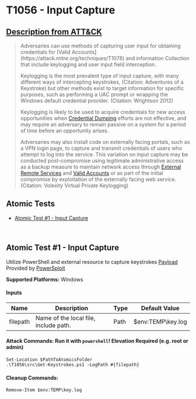 # T1056 - Input Capture
## [Description from ATT&CK](https://attack.mitre.org/wiki/Technique/T1056)
<blockquote>Adversaries can use methods of capturing user input for obtaining credentials for [Valid Accounts](https://attack.mitre.org/techniques/T1078) and information Collection that include keylogging and user input field interception.

Keylogging is the most prevalent type of input capture, with many different ways of intercepting keystrokes, (Citation: Adventures of a Keystroke) but other methods exist to target information for specific purposes, such as performing a UAC prompt or wrapping the Windows default credential provider. (Citation: Wrightson 2012)

Keylogging is likely to be used to acquire credentials for new access opportunities when [Credential Dumping](https://attack.mitre.org/techniques/T1003) efforts are not effective, and may require an adversary to remain passive on a system for a period of time before an opportunity arises.

Adversaries may also install code on externally facing portals, such as a VPN login page, to capture and transmit credentials of users who attempt to log into the service. This variation on input capture may be conducted post-compromise using legitimate administrative access as a backup measure to maintain network access through [External Remote Services](https://attack.mitre.org/techniques/T1133) and [Valid Accounts](https://attack.mitre.org/techniques/T1078) or as part of the initial compromise by exploitation of the externally facing web service. (Citation: Volexity Virtual Private Keylogging)</blockquote>

## Atomic Tests

- [Atomic Test #1 - Input Capture](#atomic-test-1---input-capture)


<br/>

## Atomic Test #1 - Input Capture
Utilize PowerShell and external resource to capture keystrokes
[Payload](https://github.com/redcanaryco/atomic-red-team/blob/master/atomics/T1056/src/Get-Keystrokes.ps1)
Provided by [PowerSploit](https://github.com/PowerShellMafia/PowerSploit/blob/master/Exfiltration/Get-Keystrokes.ps1)

**Supported Platforms:** Windows


#### Inputs
| Name | Description | Type | Default Value | 
|------|-------------|------|---------------|
| filepath | Name of the local file, include path. | Path | $env:TEMP\key.log|


#### Attack Commands: Run it with `powershell`!  Elevation Required (e.g. root or admin) 
```
Set-Location $PathToAtomicsFolder
.\T1056\src\Get-Keystrokes.ps1 -LogPath #{filepath}
```

#### Cleanup Commands:
```
Remove-Item $env:TEMP\key.log
```





<br/>
